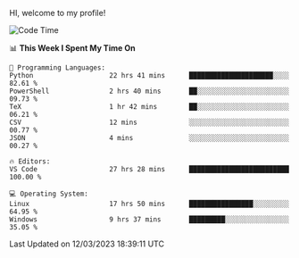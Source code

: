 HI, welcome to my profile!
<!--START_SECTION:waka-->
![Code Time](http://img.shields.io/badge/Code%20Time-621%20hrs%2055%20mins-blue)

📊 **This Week I Spent My Time On** 

```text
💬 Programming Languages: 
Python                   22 hrs 41 mins      █████████████████████░░░░   82.61 % 
PowerShell               2 hrs 40 mins       ██░░░░░░░░░░░░░░░░░░░░░░░   09.73 % 
TeX                      1 hr 42 mins        ██░░░░░░░░░░░░░░░░░░░░░░░   06.21 % 
CSV                      12 mins             ░░░░░░░░░░░░░░░░░░░░░░░░░   00.77 % 
JSON                     4 mins              ░░░░░░░░░░░░░░░░░░░░░░░░░   00.27 % 

🔥 Editors: 
VS Code                  27 hrs 28 mins      █████████████████████████   100.00 % 

💻 Operating System: 
Linux                    17 hrs 50 mins      ████████████████░░░░░░░░░   64.95 % 
Windows                  9 hrs 37 mins       █████████░░░░░░░░░░░░░░░░   35.05 % 
```


 Last Updated on 12/03/2023 18:39:11 UTC
<!--END_SECTION:waka-->
